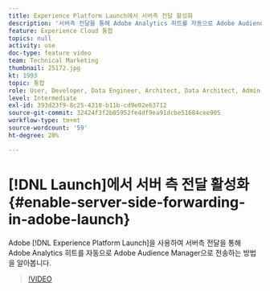 ```yaml
---
title: Experience Platform Launch에서 서버측 전달 활성화
description: '서버측 전달을 통해 Adobe Analytics 히트를 자동으로 Adobe Audience Manager에 전송하도록 Experience Platform Launch을 사용하는 방법을 알아봅니다. '
feature: Experience Cloud 통합
topics: null
activity: use
doc-type: feature video
team: Technical Marketing
thumbnail: 25172.jpg
kt: 1993
topic: 통합
role: User, Developer, Data Engineer, Architect, Data Architect, Admin, Leader
level: Intermediate
exl-id: 393d23f9-8c25-4210-b11b-cd9e02e63712
source-git-commit: 32424f3f2b05952fe4df9ea91dcbe51684cee905
workflow-type: tm+mt
source-wordcount: '59'
ht-degree: 20%

---
```


# [!DNL Launch]에서 서버 측 전달 활성화 {#enable-server-side-forwarding-in-adobe-launch}

Adobe [!DNL Experience Platform Launch]을 사용하여 서버측 전달을 통해 Adobe Analytics 히트를 자동으로 Adobe Audience Manager으로 전송하는 방법을 알아봅니다.

>[!VIDEO](https://video.tv.adobe.com/v/25172?quality=12)
